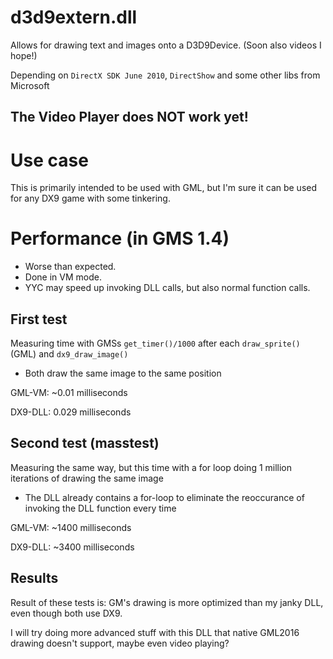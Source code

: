 # d3d9extern.dll

Allows for drawing text and images onto a D3D9Device.
(Soon also videos I hope!)

Depending on `DirectX SDK June 2010`, `DirectShow` and some other libs from Microsoft
## The Video Player does NOT work yet!

# Use case

This is primarily intended to be used with GML, but I'm sure it can be used for any DX9 game with some tinkering.


# Performance (in GMS 1.4)

- Worse than expected.
- Done in VM mode.
- YYC may speed up invoking DLL calls, but also normal function calls.

## First test
Measuring time with GMSs `get_timer()/1000` after each `draw_sprite()` (GML) and `dx9_draw_image()`
- Both draw the same image to the same position

GML-VM: ~0.01 milliseconds

DX9-DLL: 0.029 milliseconds

## Second test (masstest)

Measuring the same way, but this time with a for loop doing 1 million iterations of drawing the same image
- The DLL already contains a for-loop to eliminate the reoccurance of invoking the DLL function every time

GML-VM: ~1400 milliseconds

DX9-DLL: ~3400 milliseconds

## Results

Result of these tests is: GM's drawing is more optimized than my janky DLL,
even though both use DX9.

I will try doing more advanced stuff with this DLL that native GML2016 drawing doesn't support,
maybe even video playing?
